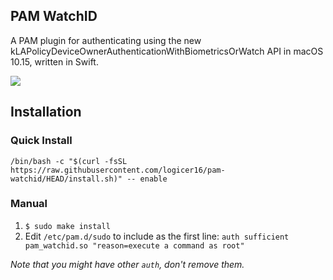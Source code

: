PAM WatchID
-----------
A PAM plugin for authenticating using the new kLAPolicyDeviceOwnerAuthenticationWithBiometricsOrWatch API in macOS 10.15, written in Swift.

![](demo.gif)

Installation
------------
### Quick Install

```
/bin/bash -c "$(curl -fsSL https://raw.githubusercontent.com/logicer16/pam-watchid/HEAD/install.sh)" -- enable
```

### Manual
1. `$ sudo make install`
2. Edit `/etc/pam.d/sudo` to include as the first line: `auth sufficient pam_watchid.so "reason=execute a command as root"`

_Note that you might have other `auth`, don't remove them._
